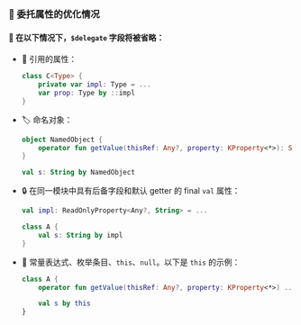 
### 🔧 委托属性的优化情况

#### 🚫 在以下情况下，`$delegate` 字段将被省略：

* 🔗 引用的属性：

  ```kotlin
  class C<Type> {
      private var impl: Type = ...
      var prop: Type by ::impl
  }
  ```

* 🏷️ 命名对象：

  ```kotlin
  object NamedObject {
      operator fun getValue(thisRef: Any?, property: KProperty<*>): String = ...
  }

  val s: String by NamedObject
  ```

* 🔒 在同一模块中具有后备字段和默认 getter 的 final `val` 属性：

  ```kotlin
  val impl: ReadOnlyProperty<Any?, String> = ...

  class A {
      val s: String by impl
  }
  ```

* 🌟 常量表达式、枚举条目、`this`、`null`。以下是 `this` 的示例：

  ```kotlin
  class A {
      operator fun getValue(thisRef: Any?, property: KProperty<*>) ...

      val s by this
  }
  ```